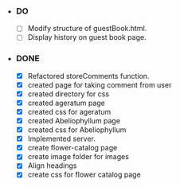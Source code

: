 - ### DO ###

  - [ ] Modify structure of guestBook.html.
  - [ ] Display history on guest book page.

- ### DONE ###

  - [x] Refactored storeComments function.
  - [x] created page for taking comment from user
  - [x] created directory for css 
  - [x] created ageratum page
  - [x] created css for ageratum 
  - [x] created Abeliophyllum page
  - [x] created css for Abeliophyllum
  - [x] Implemented server.
  - [x] create flower-catalog page
  - [x] create image folder for images
  - [x] Align headings
  - [x] create css for flower catalog page